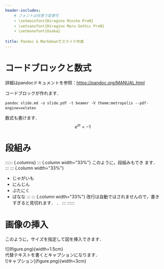 ```yaml
---
header-includes:
    # フォントは任意で変更可
    - \setmainfont{Hiragino Mincho ProN}
    - \setsansfont{Hiragino Maru Gothic ProN}
    - \setmonofont{Osaka}

title: Pandoc & Markdownでスライド作成
---
```


# コードブロックと数式
詳細はpandocドキュメントを参照：https://pandoc.org/MANUAL.html

コードブロックが作れます．
```
pandoc slide.md -o slide.pdf -t beamer -V theme:metropolis --pdf-engine=xelatex
```
数式も書けます．
$$
e^{i\pi} = -1
$$

# 段組み

:::::: {.columns}
::: {.column width="33%"}
このように，段組みもでき
ます．
:::
::: {.column width="33%"}
- じゃがいも
- にんじん
- ぶたにく
- ばなな
:::
::: {.column width="33%"}
改行は自動ではされませんので，書きすぎると見切れます．
．
:::
::::::

# 画像の挿入
このように，サイズを指定して図を挿入できます．
<div style="piyopiyo">
![](figure.png){width=1.5cm}
</div>
代替テキストを書くとキャプションになります．
<div style="hogehoge">
![キャプション](figure.png){width=3cm}
</div>
